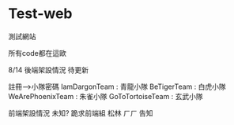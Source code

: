 # Test-web
測試網站

所有code都在這歐

8/14
後端架設情況  待更新

註冊-->小隊密碼
  IamDargonTeam : 青龍小隊
  BeTigerTeam : 白虎小隊
  WeArePhoenixTeam : 朱雀小隊
  GoToTortoiseTeam : 玄武小隊



前端架設情況
未知? 
跪求前端組 松林 ㄏㄏ 告知